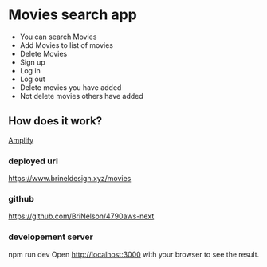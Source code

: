 # Movies search app
* You can search Movies
* Add Movies to list of movies
* Delete Movies 
* Sign up
* Log in 
* Log out
* Delete movies you have added
* Not delete movies others have added

## How does it work?
[Amplify](http://localhost:3000)



### deployed url
https://www.brineldesign.xyz/movies

### github
https://github.com/BriNelson/4790aws-next


### developement server
npm run dev
Open [http://localhost:3000](http://localhost:3000) with your browser to see the result.


